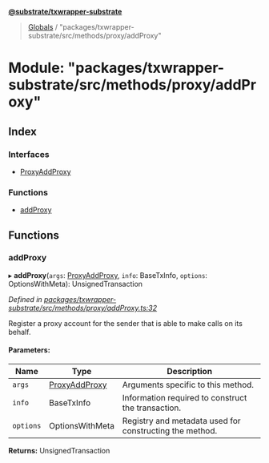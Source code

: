 **[@substrate/txwrapper-substrate](../README.md)**

> [Globals](../globals.md) / "packages/txwrapper-substrate/src/methods/proxy/addProxy"

# Module: "packages/txwrapper-substrate/src/methods/proxy/addProxy"

## Index

### Interfaces

* [ProxyAddProxy](../interfaces/_packages_txwrapper_substrate_src_methods_proxy_addproxy_.proxyaddproxy.md)

### Functions

* [addProxy](_packages_txwrapper_substrate_src_methods_proxy_addproxy_.md#addproxy)

## Functions

### addProxy

▸ **addProxy**(`args`: [ProxyAddProxy](../interfaces/_packages_txwrapper_substrate_src_methods_proxy_addproxy_.proxyaddproxy.md), `info`: BaseTxInfo, `options`: OptionsWithMeta): UnsignedTransaction

*Defined in [packages/txwrapper-substrate/src/methods/proxy/addProxy.ts:32](https://github.com/paritytech/txwrapper-core/blob/1c09a0e/packages/txwrapper-substrate/src/methods/proxy/addProxy.ts#L32)*

Register a proxy account for the sender that is able to make calls on its behalf.

#### Parameters:

Name | Type | Description |
------ | ------ | ------ |
`args` | [ProxyAddProxy](../interfaces/_packages_txwrapper_substrate_src_methods_proxy_addproxy_.proxyaddproxy.md) | Arguments specific to this method. |
`info` | BaseTxInfo | Information required to construct the transaction. |
`options` | OptionsWithMeta | Registry and metadata used for constructing the method.  |

**Returns:** UnsignedTransaction
